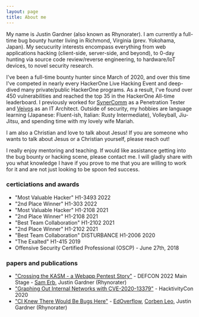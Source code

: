 ```yaml
---
layout: page
title: About me
---
```


My name is Justin Gardner (also known as Rhynorater). I am currently a full-time bug bounty hunter living in Richmond, Virginia (prev. Yokohama, Japan). My secucurity interests encompass everything from web applications hacking (client-side, server-side, and beyond), to 0-day hunting via source code review/reverse engineering, to hardware/IoT devices, to novel security research. 

I've been a full-time bounty hunter since March of 2020, and over this time I've competed in nearly every HackerOne Live Hacking Event and deep-dived many private/public HackerOne programs. As a result, I've found over 450 vulnerabilities and reached the top 35 in the HackerOne All-time leaderboard. I previously worked for [SynerComm](https://synercomm.com) as a Penetration Tester and [Veivos](https://www.veivos.com) as an IT Architect. Outside of security, my hobbies are language learning (Japanese: Fluent-ish, Italian: Rusty Intermediate), Volleyball, Jiu-Jitsu, and spending time with my lovely wife Mariah. 

I am also a Christian and love to talk about Jesus! If you are someone who wants to talk about Jesus or a Christian yourself, please reach out! 

I really enjoy mentoring and teaching. If would like assistance getting into the bug bounty or hacking scene, please contact me. I will gladly share with you what knowledge I have if you prove to me that you are willing to work for it and are not just looking to be spoon fed success. 

### certiciations and awards
 - "Most Valuable Hacker" H1-3493 2022
 - "2nd Place Winner" H1-303 2022
 - "Most Valuable Hacker" H1-2108 2021
 - "2nd Place Winner" H1-2108 2021
 - "Best Team Collaboration" H1-2102 2021
 - "2nd Place Winner" H1-2102 2021
 - "Best Team Collaboration" DISTURBANCE H1-2006 2020
 - "The Exalted" H1-415 2019
 - Offensive Security Certified Professional (OSCP) - June 27th, 2018


### papers and publications
 - ["Crossing the KASM - a Webapp Pentest Story"](https://docs.google.com/presentation/d/12uosHPJp2qwu8PXzURkhy8YqMTN-mLp9tJR6PXS9s6A/view) - DEFCON 2022 Main Stage - [Sam Erb](https://twitter.com/erbbysam), Justin Gardner (Rhynorater)
 - ["Graphing Out Internal Networks with CVE-2020-13379"](https://docs.google.com/presentation/d/1He_zFFXCuft3LsZTXbHKoDxQHNoSveZg2c2uF1HKuaw/edit) - HacktivityCon 2020
 - ["CI Knew There Would Be Bugs Here"](https://edoverflow.com/2019/ci-knew-there-would-be-bugs-here/) - [EdOverflow](https://edoverflow.com), [Corben Leo](https://www.corben.io), Justin Gardner (Rhynorater)


 


